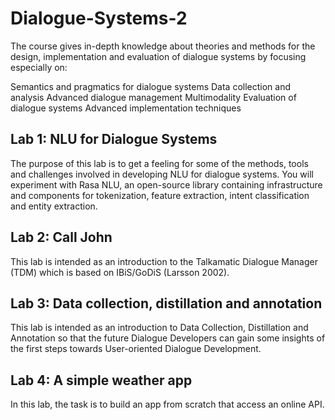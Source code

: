 # Dialogue-Systems-2
The course gives in-depth knowledge about theories and methods for the design, implementation and evaluation of dialogue systems by focusing especially on:

Semantics and pragmatics for dialogue systems
Data collection and analysis
Advanced dialogue management
Multimodality
Evaluation of dialogue systems
Advanced implementation techniques

## Lab 1: NLU for Dialogue Systems
The purpose of this lab is to get a feeling for some of the methods, tools and challenges involved in developing NLU for dialogue systems. You will experiment with Rasa NLU, an open-source library containing infrastructure and components for tokenization, feature extraction, intent classification and entity extraction. 

## Lab 2: Call John
This lab is intended as an introduction to the Talkamatic Dialogue Manager (TDM) which is based on IBiS/GoDiS (Larsson 2002).

## Lab 3: Data collection, distillation and annotation
This lab is intended as an introduction to Data Collection, Distillation and Annotation so that the future Dialogue Developers can gain some insights of the first steps towards User-oriented Dialogue Development. 

## Lab 4: A simple weather app
In this lab, the task is to build an app from scratch that access an online API.
